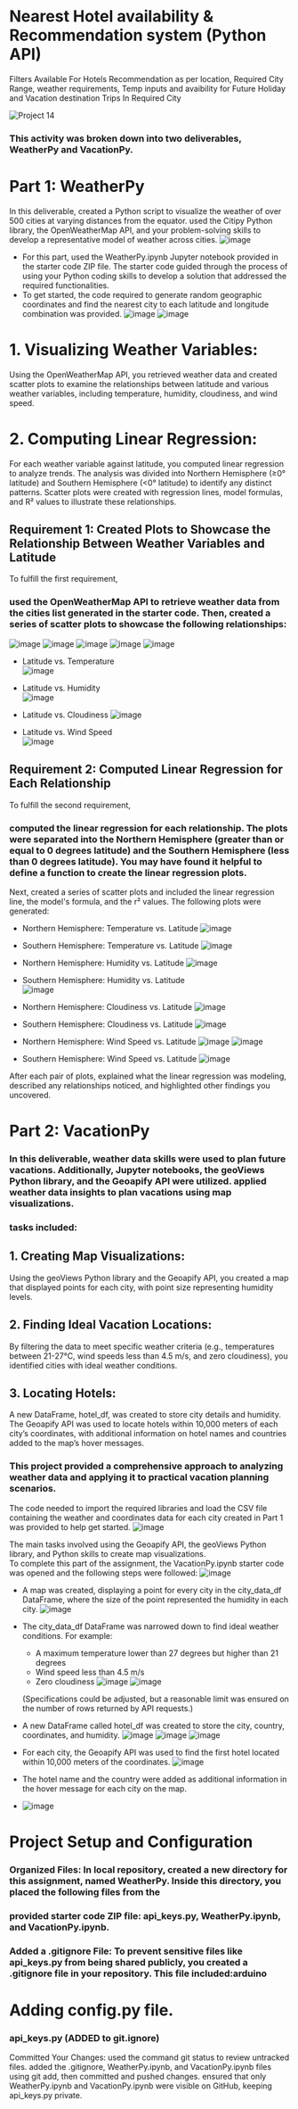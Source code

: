 # Nearest Hotel availability & Recommendation system (Python API) 

Filters Available For Hotels Recommendation as per location, Required City Range, weather requirements, Temp inputs and avaibility for Future Holiday and Vacation destination Trips In Required City  

<img src="https://mir-s3-cdn-cf.behance.net/project_modules/max_1200/fbc52262225969.5a89af053bacd.gif" alt="Project 14">


### This activity was broken down into two deliverables, WeatherPy and VacationPy.

# Part 1: WeatherPy
In this deliverable, created a Python script to visualize the weather of over 500 cities at varying distances from the equator. used the Citipy Python library, the OpenWeatherMap API, and your problem-solving skills to develop a representative model of weather across cities.
![image](https://github.com/user-attachments/assets/2c9c47ce-f807-441a-8f57-50835276a2ea)

- For this part, used the WeatherPy.ipynb Jupyter notebook provided in the starter code ZIP file. The starter code guided through the process of using your Python coding skills to develop a solution that addressed the required functionalities.
- To get started, the code required to generate random geographic coordinates and find the nearest city to each latitude and longitude combination was provided.
![image](https://github.com/user-attachments/assets/5ddc107a-9239-495d-b2f2-a555b54ff1bd)
![image](https://github.com/user-attachments/assets/d622a224-0c75-4728-9d91-918f7775a012)

# 1. Visualizing Weather Variables: 
Using the OpenWeatherMap API, you retrieved weather data and created scatter plots to examine the relationships between latitude and various weather variables, including temperature, humidity, cloudiness, and wind speed.

# 2. Computing Linear Regression: 
For each weather variable against latitude, you computed linear regression to analyze trends. The analysis was divided into Northern Hemisphere (≥0° latitude) and Southern Hemisphere (<0° latitude) to identify any distinct patterns. Scatter plots were created with regression lines, model formulas, and R² values to illustrate these relationships.

## Requirement 1: Created Plots to Showcase the Relationship Between Weather Variables and Latitude
To fulfill the first requirement, 
### used the OpenWeatherMap API to retrieve weather data from the cities list generated in the starter code. Then, created a series of scatter plots to showcase the following relationships:
![image](https://github.com/user-attachments/assets/80058ed7-2c15-46de-b1d2-4e443f9eb6e1)
![image](https://github.com/user-attachments/assets/667d2eef-b9a9-4691-aba6-d03b5debb42d)
![image](https://github.com/user-attachments/assets/ab068d7b-13b8-492e-9edf-a57959cfd195)
![image](https://github.com/user-attachments/assets/98b4e244-2382-460d-a79a-729f790945df)
![image](https://github.com/user-attachments/assets/a8b9a469-03e5-40c0-95e8-96f5ddd79df6)

- Latitude vs. Temperature  
  ![image](https://github.com/user-attachments/assets/0b52dc56-fdc1-4c0b-acbd-af53cf15958e)
  
- Latitude vs. Humidity  
  ![image](https://github.com/user-attachments/assets/4029cbfc-2923-4d25-84a1-ffd814da964d)
  
- Latitude vs. Cloudiness
  ![image](https://github.com/user-attachments/assets/8775ac81-7f9d-4686-aeed-362f271784d9)
  
- Latitude vs. Wind Speed  
 ![image](https://github.com/user-attachments/assets/92ad6dac-4fc2-4d19-9a64-b73b4f5650c3)

## Requirement 2: Computed Linear Regression for Each Relationship
To fulfill the second requirement, 
### computed the linear regression for each relationship. The plots were separated into the Northern Hemisphere (greater than or equal to 0 degrees latitude) and the Southern Hemisphere (less than 0 degrees latitude). You may have found it helpful to define a function to create the linear regression plots.

Next, created a series of scatter plots and included the linear regression line, the model's formula, and the r² values. The following plots were generated:

- Northern Hemisphere: Temperature vs. Latitude
  ![image](https://github.com/user-attachments/assets/9439c0ed-943b-4604-a57d-72c233db3aea)
  
- Southern Hemisphere: Temperature vs. Latitude
  ![image](https://github.com/user-attachments/assets/2868be09-c383-421e-8b76-91b801b4eef4)

- Northern Hemisphere: Humidity vs. Latitude
  ![image](https://github.com/user-attachments/assets/7c1b15c3-07f9-4bb3-9506-8e8bccb0999b)

- Southern Hemisphere: Humidity vs. Latitude  
  ![image](https://github.com/user-attachments/assets/698fb54d-2101-438e-ab48-f33df8324ad2)

- Northern Hemisphere: Cloudiness vs. Latitude
  ![image](https://github.com/user-attachments/assets/fe27f043-b9c3-469c-86e5-c051ef75ff00)  

- Southern Hemisphere: Cloudiness vs. Latitude
  ![image](https://github.com/user-attachments/assets/0575687e-d870-4c6d-bc79-a0a0c204b946)
  
- Northern Hemisphere: Wind Speed vs. Latitude
  ![image](https://github.com/user-attachments/assets/022e7109-e9a2-4eb5-bdfe-9c194d7f9e71)
  ![image](https://github.com/user-attachments/assets/f8a94426-2d85-4784-92e9-215e54c9930f)  

- Southern Hemisphere: Wind Speed vs. Latitude
  ![image](https://github.com/user-attachments/assets/80fff588-04bd-4420-b4ee-97caaf086a00)

After each pair of plots,  explained what the linear regression was modeling, described any relationships noticed, and highlighted other findings you uncovered.


# Part 2: VacationPy

### In this deliverable, weather data skills were used to plan future vacations. Additionally, Jupyter notebooks, the geoViews Python library, and the Geoapify API were utilized. applied weather data insights to plan vacations using map visualizations.

### tasks included:

## 1. Creating Map Visualizations: 
Using the geoViews Python library and the Geoapify API, you created a map that displayed points for each city, with point size representing humidity levels.

## 2. Finding Ideal Vacation Locations: 
By filtering the data to meet specific weather criteria (e.g., temperatures between 21-27°C, wind speeds less than 4.5 m/s, and zero cloudiness), you identified cities with ideal weather conditions.

## 3. Locating Hotels: 
A new DataFrame, hotel_df, was created to store city details and humidity. The Geoapify API was used to locate hotels within 10,000 meters of each city’s coordinates, with additional information on hotel names and countries added to the map’s hover messages.

### This project provided a comprehensive approach to analyzing weather data and applying it to practical vacation planning scenarios.

The code needed to import the required libraries and load the CSV file containing the weather and coordinates data for each city created in Part 1 was provided to help get started.
![image](https://github.com/user-attachments/assets/0172b20d-890a-4788-8739-60a88f9b936c)

The main tasks involved using the Geoapify API, the geoViews Python library, and Python skills to create map visualizations.  
To complete this part of the assignment, the VacationPy.ipynb starter code was opened and the following steps were followed:
![image](https://github.com/user-attachments/assets/682f3406-087a-4602-9075-5ca8249963cb)

  
- A map was created, displaying a point for every city in the city_data_df DataFrame, where the size of the point represented the humidity in each city.
![image](https://github.com/user-attachments/assets/e6067a73-9174-4fe3-8c49-b807ca71ffb1)

- The city_data_df DataFrame was narrowed down to find ideal weather conditions. For example:
    - A maximum temperature lower than 27 degrees but higher than 21 degrees
    - Wind speed less than 4.5 m/s
    - Zero cloudiness
![image](https://github.com/user-attachments/assets/26791ebe-461c-4a97-9f6a-b981e4229b6b)
![image](https://github.com/user-attachments/assets/56d0f2a6-9f07-4300-97e9-47ac44208ebc)


  (Specifications could be adjusted, but a reasonable limit was ensured on the number of rows returned by API requests.)

- A new DataFrame called hotel_df was created to store the city, country, coordinates, and humidity.
  ![image](https://github.com/user-attachments/assets/39df5757-d133-49b5-b563-22fb004cc51e)
  ![image](https://github.com/user-attachments/assets/e8f44f02-ba5d-4dd4-80ef-9efcd061fa0e)
  ![image](https://github.com/user-attachments/assets/31365d31-e9d2-4b20-beda-2304ddd47ed8)
  
- For each city, the Geoapify API was used to find the first hotel located within 10,000 meters of the coordinates.
  ![image](https://github.com/user-attachments/assets/24757cfb-6423-4b32-a7ea-3821455e3e30)
    
- The hotel name and the country were added as additional information in the hover message for each city on the map.
-   ![image](https://github.com/user-attachments/assets/775981dd-09c2-4f25-80a4-dae65165ca58)

  # Project Setup and Configuration
 
### Organized Files: In local repository, created a new directory for this assignment, named WeatherPy. Inside this directory, you placed the following files from the 
### provided starter code ZIP file: api_keys.py, WeatherPy.ipynb, and VacationPy.ipynb.
### Added a .gitignore File: To prevent sensitive files like api_keys.py from being shared publicly, you created a .gitignore file in your repository. This file included:arduino

# Adding config.py file.
### api_keys.py (ADDED to git.ignore)
Committed Your Changes: used the command git status to review untracked files. added the .gitignore, WeatherPy.ipynb, and VacationPy.ipynb files using git add, then committed and pushed changes. ensured that only WeatherPy.ipynb and VacationPy.ipynb were visible on GitHub, keeping api_keys.py private.







